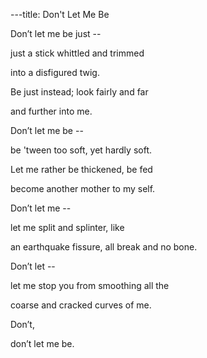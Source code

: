 ---title: Don't Let Me Be

Don’t let me be just -- 

just a stick whittled and trimmed 

into a disfigured twig. 

Be just instead; look fairly and far 

and further into me. 

 

Don’t let me be -- 

be 'tween too soft, yet hardly soft. 

Let me rather be thickened, be fed 

become another mother to my self. 

 

Don’t let me --

let me split and splinter, like 

an earthquake fissure, all break and no bone. 

 

Don’t let --

let me stop you from smoothing all the 

coarse and cracked curves of me. 

 

Don’t, 

don’t let me be. 